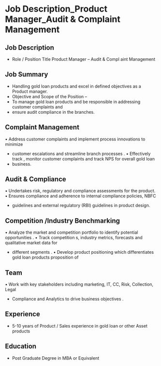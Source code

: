 # Job Description_Product Manager_Audit & Complaint Management

## Job Description

* Role / Position Title  Product Manager  – Audit & Compl aint Management

## Job Summary

* Handling gold loan  products and excel in defined objectives as a Product manager.
* Objective and Scope of the Position –
* To manage gold loan  products and be responsible in addressing customer complaints and
* ensure audit compliance in the branches.

## Complaint Management

• Address customer complaints and implement process innovations to minimize
* customer escalations and streamline branch processes .
• Effectively track , monitor customer complaints and track NPS for overall gold loan
* business.

## Audit & Compliance

• Undertakes risk, regulatory and compliance assessments for the product.
• Ensures compliance and adherence to internal compliance policies, NBFC
* guidelines and external regulatory (RBI) guidelines in product design.

## Competition /Industry  Benchmarking

• Analyze the market  and competition portfolio to identify potential opportunities .
• Track competition s, industry metrics, forecasts and qualitative market data for
* different segments .
• Develop product positioning which differentiates gold loan  products proposition of

## Team

• Work with key stakeholders including marketing, IT, CC, Risk, Collection, Legal
* Compliance and Analytics  to drive business objectives .

## Experience

* 5-10 years of Product / Sales experience in gold loan  or other Asset products

## Education

* Post Graduate Degree in MBA or Equivalent
